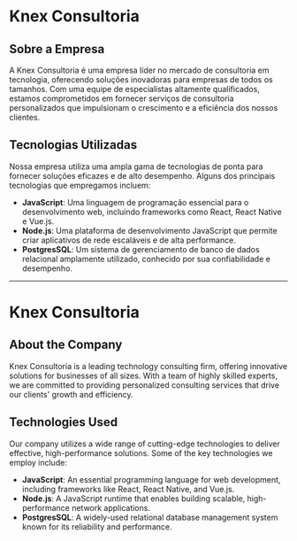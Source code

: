 # Knex Consultoria

## Sobre a Empresa

A Knex Consultoria é uma empresa líder no mercado de consultoria em tecnologia, oferecendo soluções inovadoras para empresas de todos os tamanhos. Com uma equipe de especialistas altamente qualificados, estamos comprometidos em fornecer serviços de consultoria personalizados que impulsionam o crescimento e a eficiência dos nossos clientes.

## Tecnologias Utilizadas

Nossa empresa utiliza uma ampla gama de tecnologias de ponta para fornecer soluções eficazes e de alto desempenho. Alguns dos principais tecnologias que empregamos incluem:

- **JavaScript**: Uma linguagem de programação essencial para o desenvolvimento web, incluindo frameworks como React, React Native e Vue.js.
- **Node.js**: Uma plataforma de desenvolvimento JavaScript que permite criar aplicativos de rede escaláveis e de alta performance.
- **PostgresSQL**: Um sistema de gerenciamento de banco de dados relacional amplamente utilizado, conhecido por sua confiabilidade e desempenho.

---

# Knex Consultoria

## About the Company

Knex Consultoria is a leading technology consulting firm, offering innovative solutions for businesses of all sizes. With a team of highly skilled experts, we are committed to providing personalized consulting services that drive our clients' growth and efficiency.

## Technologies Used

Our company utilizes a wide range of cutting-edge technologies to deliver effective, high-performance solutions. Some of the key technologies we employ include:

- **JavaScript**: An essential programming language for web development, including frameworks like React, React Native, and Vue.js.
- **Node.js**: A JavaScript runtime that enables building scalable, high-performance network applications.
- **PostgresSQL**: A widely-used relational database management system known for its reliability and performance.

